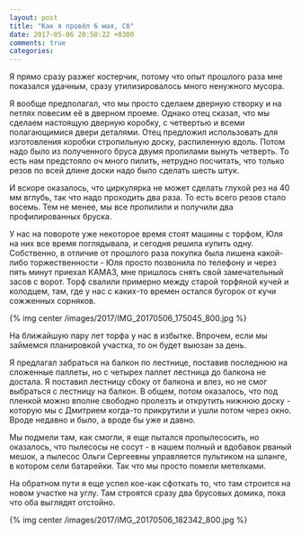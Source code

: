 ```yaml
---
layout: post
title: "Как я провёл 6 мая, Сб"
date: 2017-05-06 20:58:22 +0300
comments: true
categories: 
---
```

Я прямо сразу разжег костерчик, потому что опыт прошлого раза мне показался удачным, сразу утилизировалось много ненужного мусора.

Я вообще предполагал, что мы просто сделаем дверную створку и на петлях повесим её в дверном проеме. Однако отец сказал, что мы сделаем настоящую дверную коробку, с четвертью и всеми полагающимися двери деталями. Отец предложил использовать для изготовления коробки стропильную доску, распиленную вдоль. Потом надо было из полученного бруса двумя пропилами вынуть четверть. То есть нам предстояло оч много пилить, нетрудно посчитать, что только резов по всей длине доски надо было сделать шесть штук.

И вскоре оказалось, что циркулярка не может сделать глухой рез на 40 мм вглубь, так что надо проходить два раза. То есть всего резов стало восемь. Тем не менее, мы все пропилили и получили два профилированных бруска.


У нас на повороте уже некоторое время стоят машины с торфом, Юля на них все время поглядывала, и сегодня решила купить одну. Собственно, в отличие от прошлого раза покупка была лишена какой-либо торжественности - Юля просто позвонила по телефону и через пять минут приехал КАМАЗ, мне пришлось снять свой замечательный засов с ворот. Торф свалили примерно между старой торфяной кучей и колодцем, там, где у нас с каких-то времен остался бугорок от кучи сожженных сорняков.

{% img center /images/2017/IMG_20170506_175045_800.jpg %}

На ближайшую пару лет торфа у нас в избытке. Впрочем, если мы займемся планировкой участка, то он будет выюзан за день.


Я предлагал забраться на балкон по лестнице, поставив последнюю на сложенные паллеты, но с четырех паллет лестница до балкона не достала. Я поставил лестницу сбоку от балкона и влез, но не смог выбраться с лестницу на балкон. В общем, потом оказалось, что под пленкой можно вполне свободно пролезть и открутить нижнюю доску - которую мы с Дмитрием когда-то прикрутили и ушли потом через окно. Вроде недавно и было, а вроде бы уже и давно.

Мы подмели там, как смогли, я еще пытался пропылесосить, но оказалось, что пылесосы не сосут - в нашем полный и вдобавок рваный мешок, а пылесос Ольги Сергеевны управляется пультиком на шланге, в котором сели батарейки. Так что мы просто помели метелками.

На обратном пути я еще успел кое-как сфоткать то, что там строится на новом участке на углу. Там строятся сразу два брусовых домика, пока что оба выглядят отстойно.

{% img center /images/2017/IMG_20170506_182342_800.jpg %}
